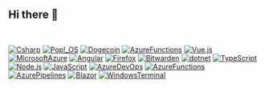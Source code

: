 ## Hi there 👋
<br />

[![Csharp](https://img.shields.io/badge/CSharp-000?style=for-the-badge&logo=csharp&logoColor=239120&labelColor=000)](#) 
[![Pop!_OS](https://img.shields.io/badge/Pop!_OS-000?style=for-the-badge&logo=popos&logoColor=48B9C7&labelColor=000)](#)
[![Dogecoin](https://img.shields.io/badge/Dogecoin-000?style=for-the-badge&logo=dogecoin&logoColor=C2A633&labelColor=000)](#)
[![AzureFunctions](https://img.shields.io/badge/AzureFunctions-000?style=for-the-badge&logo=azurefunctions&logoColor=0062AD&labelColor=000)](#)
[![Vue.js](https://img.shields.io/badge/Vue.js-000?style=for-the-badge&logo=vuedotjs&logoColor=4FC08D&labelColor=000)](#)
[![MicrosoftAzure](https://img.shields.io/badge/MicrosoftAzure-000?style=for-the-badge&logo=microsoftazure&logoColor=0078D4&labelColor=000)](#)
[![Angular](https://img.shields.io/badge/Angular-000?style=for-the-badge&logo=angular&logoColor=DD0031&labelColor=000)](#)
[![Firefox](https://img.shields.io/badge/Firefox-000?style=for-the-badge&logo=firefox&logoColor=FF7139&labelColor=000)](#)
[![Bitwarden](https://img.shields.io/badge/Bitwarden-000?style=for-the-badge&logo=bitwarden&logoColor=175DDC&labelColor=000)](#)
[![dotnet](https://img.shields.io/badge/.NET-000?style=for-the-badge&logo=dotnet&logoColor=512BD4&labelColor=000)](#)
[![TypeScript](https://img.shields.io/badge/TypeScript-000?style=for-the-badge&logo=typescript&logoColor=3178C6&labelColor=000)](#)
[![Node.js](https://img.shields.io/badge/Node.js-000?style=for-the-badge&logo=nodedotjs&logoColor=339933&labelColor=000)](#)
[![JavaScript](https://img.shields.io/badge/JavaScript-000?style=for-the-badge&logo=javascript&logoColor=F7DF1E&labelColor=000)](#)
[![AzureDevOps](https://img.shields.io/badge/AzureDevOps-000?style=for-the-badge&logo=azuredevops&logoColor=0078D7&labelColor=000)](#)
[![AzureFunctions](https://img.shields.io/badge/AzureFunctions-000?style=for-the-badge&logo=azurefunctions&logoColor=0062AD&labelColor=000)](#)
[![AzurePipelines](https://img.shields.io/badge/AzurePipelines-000?style=for-the-badge&logo=azurepipelines&logoColor=2560E0&labelColor=000)](#)
[![Blazor](https://img.shields.io/badge/Blazor-000?style=for-the-badge&logo=blazor&logoColor=512BD4&labelColor=000)](#)
[![WindowsTerminal](https://img.shields.io/badge/WindowsTerminal-000?style=for-the-badge&logo=windowsterminal&logoColor=4D4D4D&labelColor=000)](#)
